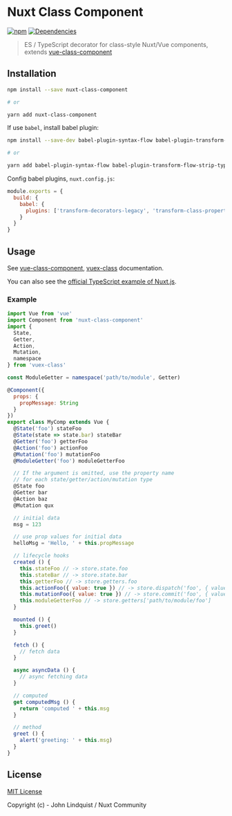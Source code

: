 # Nuxt Class Component

[![npm](https://img.shields.io/npm/v/nuxt-class-component/latest.svg?style=flat-square)](https://npmjs.com/package/nuxt-class-component)
[![Dependencies](https://david-dm.org/nuxt-community/nuxt-class-component/status.svg?style=flat-square)](https://david-dm.org/nuxt-community/nuxt-class-component)

> ES / TypeScript decorator for class-style Nuxt/Vue components, extends [vue-class-component](https://github.com/vuejs/vue-class-component)


## Installation

```bash
npm install --save nuxt-class-component

# or

yarn add nuxt-class-component
```

If use `babel`, install babel plugin:

```bash
npm install --save-dev babel-plugin-syntax-flow babel-plugin-transform-flow-strip-types

# or

yarn add babel-plugin-syntax-flow babel-plugin-transform-flow-strip-types
```

Config babel plugins, `nuxt.config.js`:

```js
module.exports = {
  build: {
    babel: {
      plugins: ['transform-decorators-legacy', 'transform-class-properties']
    }
  }
}

```

## Usage

See [vue-class-component](https://github.com/vuejs/vue-class-component), [vuex-class](https://github.com/vuejs/vuex) documentation.

You can also see the [official TypeScript example of Nuxt.js](https://github.com/nuxt/nuxt.js/tree/dev/examples/typescript).

### Example

```js
import Vue from 'vue'
import Component from 'nuxt-class-component'
import {
  State,
  Getter,
  Action,
  Mutation,
  namespace
} from 'vuex-class'

const ModuleGetter = namespace('path/to/module', Getter)

@Component({
  props: {
    propMessage: String
  }
})
export class MyComp extends Vue {
  @State('foo') stateFoo
  @State(state => state.bar) stateBar
  @Getter('foo') getterFoo
  @Action('foo') actionFoo
  @Mutation('foo') mutationFoo
  @ModuleGetter('foo') moduleGetterFoo

  // If the argument is omitted, use the property name
  // for each state/getter/action/mutation type
  @State foo
  @Getter bar
  @Action baz
  @Mutation qux

  // initial data
  msg = 123

  // use prop values for initial data
  helloMsg = 'Hello, ' + this.propMessage

  // lifecycle hooks
  created () {
    this.stateFoo // -> store.state.foo
    this.stateBar // -> store.state.bar
    this.getterFoo // -> store.getters.foo
    this.actionFoo({ value: true }) // -> store.dispatch('foo', { value: true })
    this.mutationFoo({ value: true }) // -> store.commit('foo', { value: true })
    this.moduleGetterFoo // -> store.getters['path/to/module/foo']
  }

  mounted () {
    this.greet()
  }

  fetch () {
    // fetch data
  }

  async asyncData () {
    // async fetching data
  }

  // computed
  get computedMsg () {
    return 'computed ' + this.msg
  }

  // method
  greet () {
    alert('greeting: ' + this.msg)
  }
}
```

## License

[MIT License](./LICENSE)

Copyright (c) - John Lindquist / Nuxt Community
